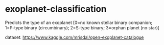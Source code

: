 # exoplanet-classification
Predicts the type of an exoplanet [0=no known stellar binary companion; 1=P-type binary (circumbinary); 2=S-type binary; 3=orphan planet (no star)]

dataset: https://www.kaggle.com/mrisdal/open-exoplanet-catalogue
